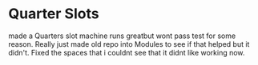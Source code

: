 # Quarter Slots
made a Quarters slot machine runs greatbut wont pass test for some reason. Really just made old repo into Modules to see if that helped but it didn't. Fixed the spaces that i couldnt see that it didnt like working now.
